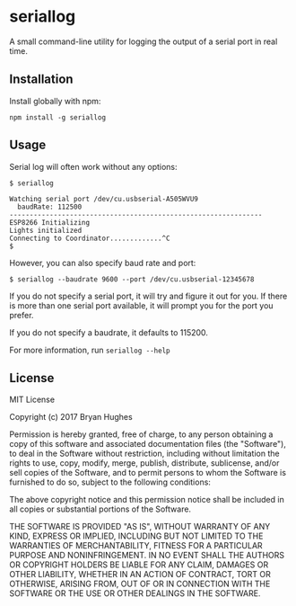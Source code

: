 # seriallog

A small command-line utility for logging the output of a serial port in real time.

## Installation

Install globally with npm:

```
npm install -g seriallog
```

## Usage

Serial log will often work without any options:

```
$ seriallog

Watching serial port /dev/cu.usbserial-A505WVU9
  baudRate: 112500
---------------------------------------------------------------
ESP8266 Initializing
Lights initialized
Connecting to Coordinator.............^C
$
```

However, you can also specify baud rate and port:

```
$ seriallog --baudrate 9600 --port /dev/cu.usbserial-12345678
```

If you do not specify a serial port, it will try and figure it out for you. If there is more than one serial port available, it will prompt you for the port you prefer.

If you do not specify a baudrate, it defaults to 115200.

For more information, run `seriallog --help`

## License

MIT License

Copyright (c) 2017 Bryan Hughes

Permission is hereby granted, free of charge, to any person obtaining a copy
of this software and associated documentation files (the "Software"), to deal
in the Software without restriction, including without limitation the rights
to use, copy, modify, merge, publish, distribute, sublicense, and/or sell
copies of the Software, and to permit persons to whom the Software is
furnished to do so, subject to the following conditions:

The above copyright notice and this permission notice shall be included in all
copies or substantial portions of the Software.

THE SOFTWARE IS PROVIDED "AS IS", WITHOUT WARRANTY OF ANY KIND, EXPRESS OR
IMPLIED, INCLUDING BUT NOT LIMITED TO THE WARRANTIES OF MERCHANTABILITY,
FITNESS FOR A PARTICULAR PURPOSE AND NONINFRINGEMENT. IN NO EVENT SHALL THE
AUTHORS OR COPYRIGHT HOLDERS BE LIABLE FOR ANY CLAIM, DAMAGES OR OTHER
LIABILITY, WHETHER IN AN ACTION OF CONTRACT, TORT OR OTHERWISE, ARISING FROM,
OUT OF OR IN CONNECTION WITH THE SOFTWARE OR THE USE OR OTHER DEALINGS IN THE
SOFTWARE.
